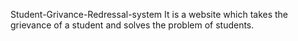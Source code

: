 Student-Grivance-Redressal-system
It is a website which takes the grievance of a student and solves the problem of students.
